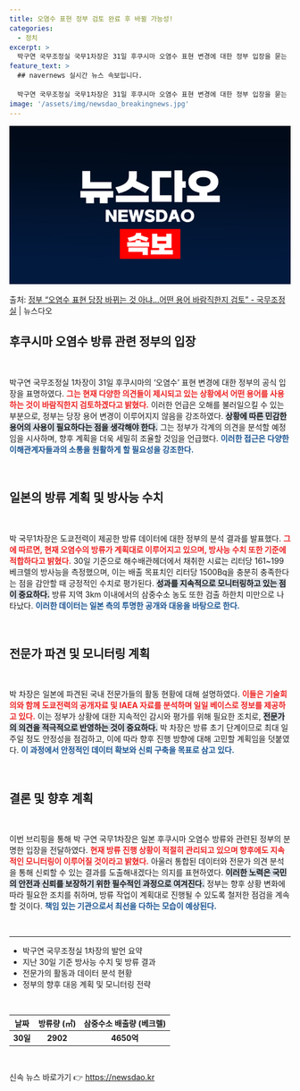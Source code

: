 ```yaml
---
title: 오염수 표현 정부 검토 완료 후 바뀔 가능성!
categories:
  - 정치
excerpt: >
  박구연 국무조정실 국무1차장은 31일 후쿠시마 오염수 표현 변경에 대한 정부 입장을 묻는 질문에 당장 용어가…
feature_text: >
  ## navernews 실시간 뉴스 속보입니다.

  박구연 국무조정실 국무1차장은 31일 후쿠시마 오염수 표현 변경에 대한 정부 입장을 묻는 질문에 당장 용어가…
image: '/assets/img/newsdao_breakingnews.jpg'
---
```


![뉴스다오 속보](/assets/img/newsdao_breakingnews.jpg)

<p>출처: <a href="https://newsdao.kr/1761" rel="dofollow">정부 “오염수 표현 당장 바뀌는 것 아냐...어떤 용어 바람직한지 검토” - 국무조정실</a> | 뉴스다오</p>

<h2 data-ke-size="size26">후쿠시마 오염수 방류 관련 정부의 입장</h2>

<p data-ke-size="size16">&nbsp;</p>

박구연 국무조정실 1차장이 31일 후쿠시마의 ‘오염수’ 표현 변경에 대한 정부의 공식 입장을 표명하였다. <b><span style="color: #ee2323;">그는 현재 다양한 의견들이 제시되고 있는 상황에서 어떤 용어를 사용하는 것이 바람직한지 검토하겠다고 밝혔다.</span></b> 이러한 언급은 오해를 불러일으킬 수 있는 부분으로, 정부는 당장 용어 변경이 이루어지지 않음을 강조하였다. <b><span style="background-color: #21538527;">상황에 따른 민감한 용어의 사용이 필요하다는 점을 생각해야 한다.</span></b> 그는 정부가 각계의 의견을 분석할 예정임을 시사하며, 향후 계획을 더욱 세밀히 조율할 것임을 언급했다. <b><span style="color: #1a5490;">이러한 접근은 다양한 이해관계자들과의 소통을 원활하게 할 필요성을 강조한다.</span></b>

<p data-ke-size="size16">&nbsp;</p>

<h2 data-ke-size="size26">일본의 방류 계획 및 방사능 수치</h2>

<p data-ke-size="size16">&nbsp;</p>

박 국무1차장은 도쿄전력이 제공한 방류 데이터에 대한 정부의 분석 결과를 발표했다. <b><span style="color: #ee2323;">그에 따르면, 현재 오염수의 방류가 계획대로 이루어지고 있으며, 방사능 수치 또한 기준에 적합하다고 밝혔다.</span></b> 30일 기준으로 해수배관헤더에서 채취한 시료는 리터당 161~199베크렐의 방사능을 측정했으며, 이는 배출 목표치인 리터당 1500Bq을 충분히 충족한다는 점을 감안할 때 긍정적인 수치로 평가된다. <b><span style="background-color: #21538527;">성과를 지속적으로 모니터링하고 있는 점이 중요하다.</span></b> 방류 지역 3km 이내에서의 삼중수소 농도 또한 검출 하한치 미만으로 나타났다. <b><span style="color: #1a5490;">이러한 데이터는 일본 측의 투명한 공개와 대응을 바탕으로 한다.</span></b>

<p data-ke-size="size16">&nbsp;</p>

<h2 data-ke-size="size26">전문가 파견 및 모니터링 계획</h2>

<p data-ke-size="size16">&nbsp;</p>

박 차장은 일본에 파견된 국내 전문가들의 활동 현황에 대해 설명하였다. <b><span style="color: #ee2323;">이들은 기술회의와 함께 도쿄전력의 공개자료 및 IAEA 자료를 분석하며 일일 베이스로 정보를 제공하고 있다.</span></b> 이는 정부가 상황에 대한 지속적인 감시와 평가를 위해 필요한 조치로, <b><span style="background-color: #21538527;">전문가의 의견을 적극적으로 반영하는 것이 중요하다.</span></b> 박 차장은 방류 초기 단계이므로 최대 일주일 정도 안정성을 점검하고, 이에 따라 향후 진행 방향에 대해 고민할 계획임을 덧붙였다. <b><span style="color: #1a5490;">이 과정에서 안정적인 데이터 확보와 신뢰 구축을 목표로 삼고 있다.</span></b>

<p data-ke-size="size16">&nbsp;</p>

<h2 data-ke-size="size26">결론 및 향후 계획</h2>

<p data-ke-size="size16">&nbsp;</p>

이번 브리핑을 통해 박 구연 국무1차장은 일본 후쿠시마 오염수 방류와 관련된 정부의 분명한 입장을 전달하였다. <b><span style="color: #ee2323;">현재 방류 진행 상황이 적절히 관리되고 있으며 향후에도 지속적인 모니터링이 이루어질 것이라고 밝혔다.</span></b> 아울러 통합된 데이터와 전문가 의견 분석을 통해 신뢰할 수 있는 결과를 도출해내겠다는 의지를 표현하였다. <b><span style="background-color: #21538527;">이러한 노력은 국민의 안전과 신뢰를 보장하기 위한 필수적인 과정으로 여겨진다.</span></b> 정부는 향후 상황 변화에 따라 필요한 조치를 취하며, 방류 작업이 계획대로 진행될 수 있도록 철저한 점검을 계속할 것이다. <b><span style="color: #1a5490;">책임 있는 기관으로서 최선을 다하는 모습이 예상된다.</span></b>

<p data-ke-size="size16">&nbsp;</p>

<hr />

<ul>
    <li>박구연 국무조정실 1차장의 발언 요약</li>
    <li>지난 30일 기준 방사능 수치 및 방류 결과</li>
    <li>전문가의 활동과 데이터 분석 현황</li>
    <li>정부의 향후 대응 계획 및 모니터링 전략</li>
</ul>

<p data-ke-size="size16">&nbsp;</p>

<table style="width: 100%;">
    <thead>
        <tr>
            <th style="text-align: center;">날짜</th>
            <th style="text-align: center;">방류량 (㎥)</th>
            <th style="text-align: center;">삼중수소 배출량 (베크렐)</th>
        </tr>
    </thead>
    <tbody>
        <tr>
            <td style="text-align: center; height: 17px;"><b>30일</b></td>
            <td style="text-align: center; height: 17px;"><b>2902</b></td>
            <td style="text-align: center; height: 17px;"><b>4650억</b></td>
        </tr>
    </tbody>
</table>

<p data-ke-size="size16">&nbsp;</p> 

신속 뉴스 바로가기 👉 <a href="https://newsdao.kr" rel="dofollow">https://newsdao.kr</a>


